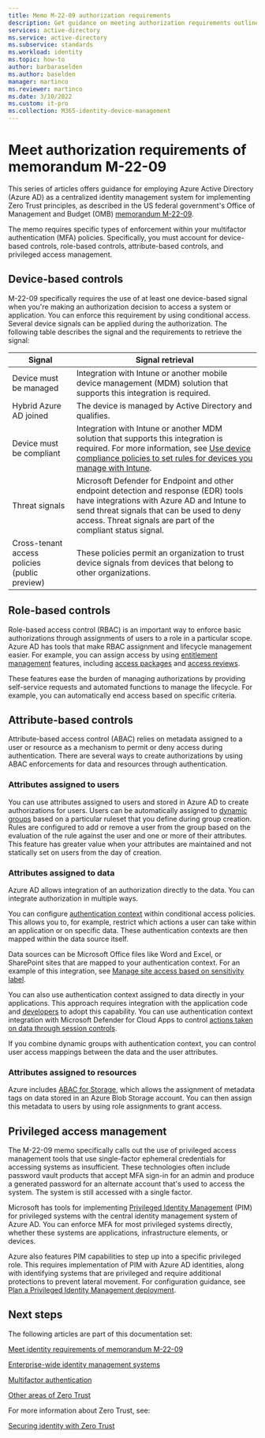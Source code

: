 ```yaml
---
title: Memo M-22-09 authorization requirements 
description: Get guidance on meeting authorization requirements outlined in US government OMB memorandum M-22-09.
services: active-directory 
ms.service: active-directory
ms.subservice: standards
ms.workload: identity
ms.topic: how-to
author: barbaraselden
ms.author: baselden
manager: martinco
ms.reviewer: martinco
ms.date: 3/10/2022
ms.custom: it-pro
ms.collection: M365-identity-device-management
---
```


# Meet authorization requirements of memorandum M-22-09

This series of articles offers guidance for employing Azure Active Directory (Azure AD) as a centralized identity management system for implementing Zero Trust principles, as described in the US federal government's Office of Management and Budget (OMB) [memorandum M-22-09](https://www.whitehouse.gov/wp-content/uploads/2022/01/M-22-09.pdf).

The memo requires specific types of enforcement within your multifactor authentication (MFA) policies. Specifically, you must account for device-based controls, role-based controls, attribute-based controls, and privileged access management.


## Device-based controls

M-22-09 specifically requires the use of at least one device-based signal when you're making an authorization decision to access a system or application. You can enforce this requirement by using conditional access. Several device signals can be applied during the authorization. The following table describes the signal and the requirements to retrieve the signal:

| Signal| Signal retrieval |
| - | - |
| Device must be managed| Integration with Intune or another mobile device management (MDM) solution that supports this integration is required. 
Hybrid Azure AD joined| The device is managed by Active Directory and qualifies. 
| Device must be compliant| Integration with Intune or another MDM solution that supports this integration is required. For more information, see [Use device compliance policies to set rules for devices you manage with Intune](/mem/intune/protect/device-compliance-get-started). |
| Threat signals| Microsoft Defender for Endpoint and other endpoint detection and response (EDR) tools have integrations with Azure AD and Intune to send threat signals that can be used to deny access. Threat signals are part of the compliant status signal. |
| Cross-tenant access policies (public preview)| These policies permit an organization to trust device signals from devices that belong to other organizations. |

##  Role-based controls

Role-based access control (RBAC) is an important way to enforce basic authorizations through assignments of users to a role in a particular scope. Azure AD has tools that make RBAC assignment and lifecycle management easier. For example, you can assign access by using [entitlement management](../governance/entitlement-management-overview.md) features, including [access packages](../governance/entitlement-management-access-package-create.md) and [access reviews](../governance/access-reviews-overview.md). 

These features ease the burden of managing authorizations by providing self-service requests and automated functions to manage the lifecycle. For example, you can automatically end access based on specific criteria.

## Attribute-based controls

Attribute-based access control (ABAC) relies on metadata assigned to a user or resource as a mechanism to permit or deny access during authentication. There are several ways to create authorizations by using ABAC enforcements for data and resources through authentication. 

### Attributes assigned to users

You can use attributes assigned to users and stored in Azure AD to create authorizations for users. Users can be automatically assigned to [dynamic groups](../enterprise-users/groups-create-rule.md) based on a particular ruleset that you define during group creation. Rules are configured to add or remove a user from the group based on the evaluation of the rule against the user and one or more of their attributes. This feature has greater value when your attributes are maintained and not statically set on users from the day of creation.

### Attributes assigned to data

Azure AD allows integration of an authorization directly to the data. You can integrate authorization in multiple ways.

You can configure [authentication context](../conditional-access/concept-conditional-access-cloud-apps.md) within conditional access policies. This allows you to, for example, restrict which actions a user can take within an application or on specific data. These authentication contexts are then mapped within the data source itself. 

Data sources can be Microsoft Office files like Word and Excel, or SharePoint sites that are mapped to your authentication context. For an example of this integration, see [Manage site access based on sensitivity label](/sharepoint/authentication-context-example). 

You can also use authentication context assigned to data directly in your applications. This approach requires integration with the application code and [developers](../develop/developer-guide-conditional-access-authentication-context.md) to adopt this capability. You can use authentication context integration with Microsoft Defender for Cloud Apps to control [actions taken on data through session controls](/defender-cloud-apps/session-policy-aad). 

If you combine dynamic groups with authentication context, you can control user access mappings between the data and the user attributes. 

### Attributes assigned to resources

Azure includes [ABAC for Storage](../../role-based-access-control/conditions-overview.md), which allows the assignment of metadata tags on data stored in an Azure Blob Storage account. You can then assign this metadata to users by using role assignments to grant access.  

## Privileged access management 

The M-22-09 memo specifically calls out the use of privileged access management tools that use single-factor ephemeral credentials for accessing systems as insufficient. These technologies often include password vault products that accept MFA sign-in for an admin and produce a generated password for an alternate account that's used to access the system. The system is still accessed with a single factor. 

Microsoft has tools for implementing [Privileged Identity Management](../privileged-identity-management/pim-configure.md) (PIM) for privileged systems with the central identity management system of Azure AD. You can enforce MFA for most privileged systems directly, whether these systems are applications, infrastructure elements, or devices. 

Azure also features PIM capabilities to step up into a specific privileged role. This requires implementation of PIM with Azure AD identities, along with identifying systems that are privileged and require additional protections to prevent lateral movement. For configuration guidance, see [Plan a Privileged Identity Management deployment](../privileged-identity-management/pim-deployment-plan.md).

## Next steps

The following articles are part of this documentation set:

[Meet identity requirements of memorandum M-22-09](memo-22-09-meet-identity-requirements.md)

[Enterprise-wide identity management systems](memo-22-09-enterprise-wide-identity-management-system.md)

[Multifactor authentication](memo-22-09-multi-factor-authentication.md)

[Other areas of Zero Trust](memo-22-09-other-areas-zero-trust.md)

For more information about Zero Trust, see:

[Securing identity with Zero Trust](/security/zero-trust/deploy/identity)
